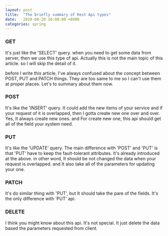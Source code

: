 ```yaml
---
layout: post
title:  "The briefly summary of Rest Api types"
date:   2020-08-20 10:00:00 +0900
categories: spring
---
```


### GET

It's just like the 'SELECT' query. when you need to get some data from server, then we use this type of api. Actually this is not the main topic of this article. so I will skip the detail of it.

before I write this article, I've always confused about the concept between POST, PUT and PATCH things. They are too same to me so I can't use them at proper places. Let's to summary about them now.

### POST

It's like the 'INSERT' query. It could add the new items of your service and if your request of it is overlapped, then I gotta create new one over and over. Yes, It always create new ones. and For create new one, this api should get all of the field your system need. 

### PUT

It's like the 'UPDATE' query. The main difference with 'POST' and 'PUT' is that 'PUT' have to keep the fault-tolerant attributes. It's already introduced at the above. in other word, It should be not changed the data when your request is overlapped. and It also take all of the parameters for updating your one.

### PATCH

It's do similar thing with 'PUT', but It should take the pare of the fields. It's the only difference with 'PUT' api.

### DELETE

I think you might know about this api. It's not special. It just delete the data based the parameters requested from client.